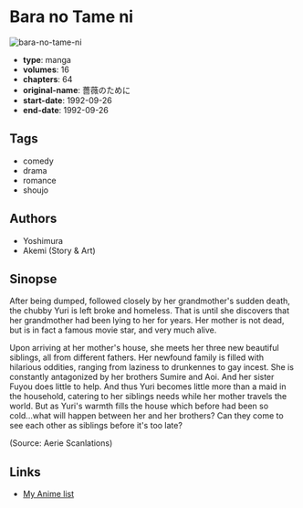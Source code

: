 # Bara no Tame ni

![bara-no-tame-ni](https://cdn.myanimelist.net/images/manga/3/40300.jpg)

-   **type**: manga
-   **volumes**: 16
-   **chapters**: 64
-   **original-name**: 薔薇のために
-   **start-date**: 1992-09-26
-   **end-date**: 1992-09-26

## Tags

-   comedy
-   drama
-   romance
-   shoujo

## Authors

-   Yoshimura
-   Akemi (Story & Art)

## Sinopse

After being dumped, followed closely by her grandmother's sudden death, the chubby Yuri is left broke and homeless. That is until she discovers that her grandmother had been lying to her for years. Her mother is not dead, but is in fact a famous movie star, and very much alive.

Upon arriving at her mother's house, she meets her three new beautiful siblings, all from different fathers. Her newfound family is filled with hilarious oddities, ranging from laziness to drunkennes to gay incest. She is constantly antagonized by her brothers Sumire and Aoi. And her sister Fuyou does little to help. And thus Yuri becomes little more than a maid in the household, catering to her siblings needs while her mother travels the world. But as Yuri's warmth fills the house which before had been so cold...what will happen between her and her brothers? Can they come to see each other as siblings before it's too late?

(Source: Aerie Scanlations)

## Links

-   [My Anime list](https://myanimelist.net/manga/4579/Bara_no_Tame_ni)
